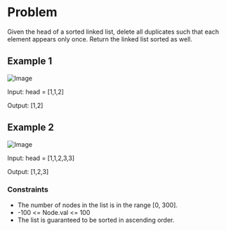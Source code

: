 # Problem

Given the head of a sorted linked list, delete all duplicates such that each element appears only once. Return the linked list sorted as well.

## Example 1

![Image](https://assets.leetcode.com/uploads/2021/01/04/list1.jpg)

Input: head = [1,1,2]

Output: [1,2]

## Example 2

![Image](https://assets.leetcode.com/uploads/2021/01/04/list2.jpg)

Input: head = [1,1,2,3,3]

Output: [1,2,3]
 
### Constraints

- The number of nodes in the list is in the range [0, 300].
- -100 <= Node.val <= 100
- The list is guaranteed to be sorted in ascending order.
